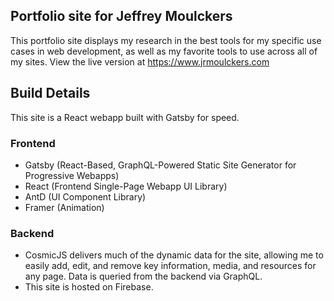 ## Portfolio site for Jeffrey Moulckers
This portfolio site displays my research in the best tools for my specific use cases in web development, as well as my favorite tools to use across all of my sites.
View the live version at https://www.jrmoulckers.com
## Build Details
This site is a React webapp built with Gatsby for speed.
### Frontend
* Gatsby (React-Based, GraphQL-Powered Static Site Generator for Progressive Webapps)
* React (Frontend Single-Page Webapp UI Library)
* AntD (UI Component Library)
* Framer (Animation)
### Backend
* CosmicJS delivers much of the dynamic data for the site, allowing me to easily add, edit, and remove key information, media, and resources for any page. Data is queried from the backend via GraphQL.
* This site is hosted on Firebase.
